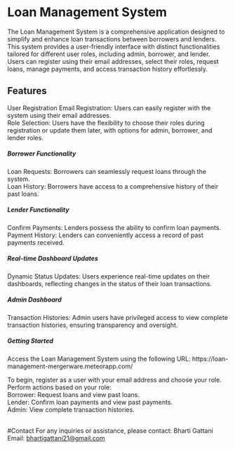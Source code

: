 
<h1>Loan Management System</h1>
The Loan Management System is a comprehensive application designed to simplify and enhance loan transactions between borrowers and lenders. This system provides a user-friendly interface with distinct functionalities tailored for different user roles, including admin, borrower, and lender. Users can register using their email addresses, select their roles, request loans, manage payments, and access transaction history effortlessly.

<h2>Features</h2>

User Registration
Email Registration: Users can easily register with the system using their email addresses.
<br>
Role Selection: Users have the flexibility to choose their roles during registration or update them later, with options for admin, borrower, and lender roles.
<h5>Borrower Functionality</h5> Loan Requests: Borrowers can seamlessly request loans through the system.
<br>
Loan History: Borrowers have access to a comprehensive history of their past loans.
<h5>Lender Functionality</h5>
Confirm Payments: Lenders possess the ability to confirm loan payments.
<br>
Payment History: Lenders can conveniently access a record of past payments received.
<h5>Real-time Dashboard Updates</h5>
Dynamic Status Updates: Users experience real-time updates on their dashboards, reflecting changes in the status of their loan transactions.
<h5>Admin Dashboard</h5>
Transaction Histories: Admin users have privileged access to view complete transaction histories, ensuring transparency and oversight.
<h5>Getting Started</h5>
Access the Loan Management System using the following URL: https://loan-management-mergerware.meteorapp.com/


To begin, register as a user with your email address and choose your role. Perform actions based on your role:<br>
Borrower: Request loans and view past loans.<br>
Lender: Confirm loan payments and view past payments.<br>
Admin: View complete transaction histories.

<br>#Contact
For any inquiries or assistance, please contact:
Bharti Gattani
Email: bhartigattani21@gmail.com
